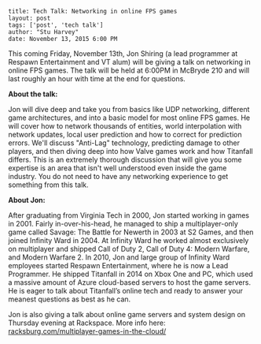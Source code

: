 ```
title: Tech Talk: Networking in online FPS games
layout: post
tags: ['post', 'tech talk']
author: "Stu Harvey"
date: November 13, 2015 6:00 PM
```

This coming Friday, November 13th, Jon Shiring (a lead programmer at Respawn Entertainment and VT alum) will be giving a talk on networking in online FPS games. The talk will be held at 6:00PM in McBryde 210 and will last roughly an hour with time at the end for questions.

**About the talk:**

Jon will dive deep and take you from basics like UDP networking, different game architectures, and into a basic model for most online FPS games.  He will cover how to network thousands of entities, world interpolation with network updates, local user prediction and how to correct for prediction errors.  We'll discuss "Anti-Lag" technology, predicting damage to other players, and then diving deep into how Valve games work and how Titanfall differs.  This is an extremely thorough discussion that will give you some expertise is an area that isn't well understood even inside the game industry.  You do not need to have any networking experience to get something from this talk.

**About Jon:**

After graduating from Virginia Tech in 2000, Jon started working in games in 2001. Fairly in-over-his-head, he managed to ship a multiplayer-only game called Savage: The Battle for Newerth in 2003 at S2 Games, and then joined Infinity Ward in 2004. At Infinity Ward he worked almost exclusively on multiplayer and shipped Call of Duty 2, Call of Duty 4: Modern Warfare, and Modern Warfare 2. In 2010, Jon and large group of Infinity Ward employees started Respawn Entertainment, where he is now a Lead Programmer. He shipped Titanfall in 2014 on Xbox One and PC, which used a massive amount of Azure cloud-based servers to host the game servers. He is eager to talk about Titanfall’s online tech and ready to answer your meanest questions as best as he can.

Jon is also giving a talk about online game servers and system design on Thursday evening at Rackspace. More info here: [racksburg.com/multiplayer-games-in-the-cloud/](http://racksburg.com/multiplayer-games-in-the-cloud/)
